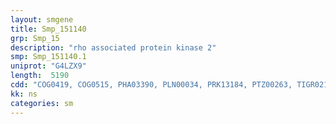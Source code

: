 ```yaml
---
layout: smgene
title: Smp_151140
grp: Smp_15
description: "rho associated protein kinase 2"
smp: Smp_151140.1
uniprot: "G4LZX9"
length:  5190
cdd: "COG0419, COG0515, PHA03390, PLN00034, PRK13184, PTZ00263, TIGR02168, TIGR03903, cd05596, cl11395, cl21453, pfam00069, smart00133, smart00220"
kk: ns
categories: sm
---
```

